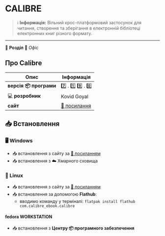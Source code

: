 # CALIBRE


> :information_source: **Інформація:** Вільний крос-платформовий застосунок для читання, створення та зберігання в електронній бібліотеці електронних книг різного формату.

---

:open_file_folder: **Розділ** :bookmark_tabs: *Офіс*

## Про Calibre

| Опис | Інформація |
| ---- | ---------- |
| **версія :package: програми** | :seven: . :one: :nine: . :zero: |
| :computer: **розробник** | Kovid Goyal |
| **сайт** | [:link: посилання](https://calibre-ebook.com/) |

## :inbox_tray: Встановлення

### :desktop_computer: Windows

- :inbox_tray: встановлення з сайту за [:link: посиланням](https://calibre-ebook.com/download_windows)
- :inbox_tray: встановлення з :cloud: Хмарного сховища

### :penguin: Linux

- :inbox_tray: встановлення з сайту за [:link: посиланням](https://calibre-ebook.com/download_linux)
- :inbox_tray: встановлення за допомогою **Flathub**:
  - вводимо команду у терміналі: `flatpak install flathub com.calibre_ebook.calibre`

#### fedora WORKSTATION

- :inbox_tray: встановлення з **Центру :package: програмного забезпечення**
